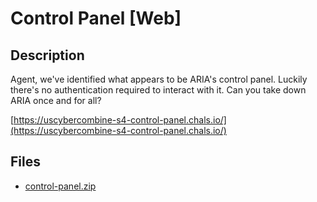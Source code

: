 # Control Panel [Web]

## Description

Agent, we've identified what appears to be ARIA's control panel. Luckily there's no authentication required to interact with it. Can you take down ARIA once and for all?

[https://uscybercombine-s4-control-panel.chals.io/](https://uscybercombine-s4-control-panel.chals.io/)

## Files

* [control-panel.zip](files/control-panel.zip)

